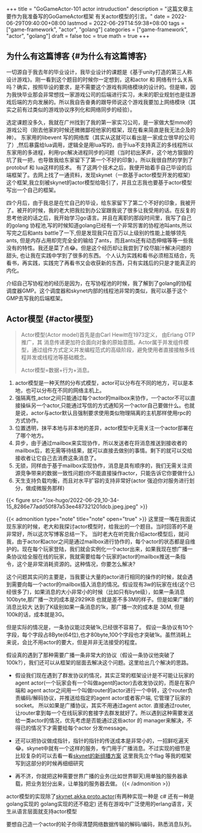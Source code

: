 +++
title = "GoGameActor-101 actor intruduction"
description = "这篇文章主要作为我准备写的GoGameActor框架 有关actor模型的引言。"
date = 2022-06-29T09:40:00+08:00
lastmod = 2022-06-29T14:59:38+08:00
tags = ["game-framework", "actor", "golang"]
categories = ["game-framework", "actor", "golang"]
draft = false
toc = true
math = true
+++

<!--more-->


## 为什么有这篇博客 {#为什么有这篇博客}

一切源自于我去年的毕业设计，我毕业设计的课题是《基于unity打造的第三人称设计游戏》。刚一看到这个题目的时候你一定想到，这和actor 和 网络有什么关系吗？确实，按照毕设的要求，是不需要这个游戏有网络模块的设计的。但是嘛，因为我快毕业那会非常想找一家游戏公司的后端进行实习，未来的职业规划也是往游戏后端的方向发展的。所以我自告奋勇的跟导师说这个游戏我要加上网络模块（其实之前有过类似的游戏协议序列化和网络同步的经验）。

选定课题没多久，我就在广州找到了我的第一家实习公司，是一家做大型mmo的游戏公司（刚去他家的时候还微微鄙视他家的框架，现在看来简直是我无法企及的神）。 东家用的libevent 写的网络库（其实从这就可以看出是一家成立很早的公司了）,然后暴露给lua调用，逻辑全是用lua写的，由于lua不支持真正的多线程所以东家用的多进程，利用rpc解决进程同步的问题（当时初出茅庐，这个地方狠狠的坑了我一把，也导致我给东家留下了第一个不好的印象）。所以我很自然的学到了protobuf 和 lua这样的技术。 有了这两个技术之后，我便开始着手自己毕设的后端框架了。去网上找了一通资料，发现skynet（一款基于actor模型开发的框架）这个框架,我立刻被skynet的actor模型给吸引了，并且立志我也要基于actor模型写出一个自己的框架。

四个月后，由于我总是在忙自己的毕设，给东家留下了第二个不好的印象，我被开了。被开的时候，我的老大把我拉到办公室跟我说了很多让我受用的话。在反复的思考他说的话之后，我开始学习go语言。并且在离职的那段时间里，我写了自己的golang 协程池,写的时候知道golang已经有一个非常厉害的协程池叫ants,所以写完之后和ants battle了一下,但是发现我只在百万以上级别的性能上能够领先ants, 但是内存占用却完完全全的输给了ants，而且ants还有动态伸缩等等一些我没有的特性。我还是菜了点😂。但是这个经历却让我尝到了绞尽脑汁解决问题的甜头, 也让我在实践中学到了很多的东西。 个人认为实践和看书必须相互结合，先看书，再实践，实践完了再看书又会收获新的东西，只有实践后的只是才能真正的内化。

介绍自己写协程池的经历是因为，在写协程池的时候，我了解到了golang的协程调度器GMP。这个调度器和skynet内部的线程池非常的类似，我可以基于这个GMP去写我的后端框架。


## Actor模型 {#actor模型}

> Actor模型(Actor model)首先是由Carl Hewitt在1973定义， 由Erlang OTP 推广，其 消息传递更加符合面向对象的原始意图。Actor属于并发组件模型，通过组件方式定义并发编程范式的高级阶段，避免使用者直接接触多线程并发或线程池等基础概念。
>
> Actor模型=数据+行为+消息。

1.  actor模型是一种天然的分布式模型，actor可以分布在不同的地方，可以是本地，也可以分布在不同的网络主机上。
2.  强隔离性,actor之间只能通过每个actor的mailbox来协作，一个actor不可以直接操纵另一个actor,只能通过写信的方式通知另一个actor自己要做什么。也就是说，actor与actor默认且强制要求使用类似物理隔离的主机那样使用rpc的方式协作。
3.  位置透明，抹平本地与非本地的差异，actor模型中无需关注一个actor部署在了哪个地方。
4.  异步，由于通过mailbox来实现协作，所以发送者在将消息推送到接收者的mailbox后，若无需等待结果，就可以直接去做别的事情。剩下的就可以交给接收者让它自己去消费这条消息了。
5.  无锁，同样由于基于mailbox实现协作，消息是具有顺序的，我们无需关注资源竞争带来的数据一致性问题(你不能直接操作actor，只能告诉它你要做什么)
6.  天生支持负载均衡，而且对水平扩容的支持非常好(actor 强迫你对服务进行划分，做成微服务那样)

{{< figure src="/ox-hugo/2022-06-29_10-34-15_8286e77add50f87a53ee487321201dcb.jpeg.jpeg" >}}

{{< admonition type="note" title="note" open="true" >}}
这里提一嘴在我面试现东家的时候，老大和我探讨actor模型时，给我出的一个题目。当时回答的不是非常好，所以这次写博客总结一下。
当时老大在听完我介绍actor模型后，就问我，由于actor和actor之间是通过mailbox进行协作的，每个actor的状态都是自维护的。现在每个玩家登陆，我们就会实例化一个actor出来，如果我现在想广播一条协议给全服在线的玩家，我就需要给每个玩家的actor的mailbox推送一条指令，这个是非常消耗资源的。这种情况，你要怎么解决?

这个问题其实问的主要是，当我要让大量的actor进行相同的操作的时候，就会遇到需要向每一个actor的mailbox插入消息的情况。假设现有3w的玩家在线(这个已经很多了)，如果消息的大小非常小的时候（比如只有byte级），如果一条消息100byte,那广播一次的成本是2929KB 也就是差不多3M的样子。但是如果广播的消息比较大 达到了K级别如果一条消息的1k，那广播一次的成本是 30M, 但是100k的话，成本就是3G。

但是实际的情况是，一条协议能过突破1k,已经很不容易了。 假设一条协议有10个字段，每个字段占8Byte(64位),也才80byte,100个字段也才突破1k。虽然消耗上来说，会比不用actor的要大，但是并非无法接受的程度。

假设真的遇到了那种需要广播一条非常大的协议（假设一条协议他突破了100k?），我们还可以从框架的层面去解决这个问题。这里给出几个解决的思路。

-   假设我们现在遇到了群发协议的情况，其实正常的框架设计是不可能让玩家的agent actor(一个玩家会有一个叫做agent的actor)去收发协议的，而是在客户端和 agent actor之间用一个叫做router的actor进行一个中转，这个router负责编码/解码协议，并推送给指定的agent actor或者客户端, 它管理了玩家的socket。 所以如果是广播协议，其实不用通过agent actor. 直接通过router, 让router拿到每一个在线玩家的套接字去群发就好了。所以遇到这种需要发送给一类actor的情况，优先考虑是否能通过这些actor 的 manager来解决，不得已的情况下才需要给每个actor 分发message。

-   还可以把协议做成指针，指针的指针的传送成本是非常小的，一招鲜吃遍天😂。skynet中就有一个这样的服务，专门用于广播消息。不过实现的细节是比较复杂的可以去看一看[skynet的新组播方案](https://blog.codingnow.com/2014/04/skynet_multicast.html) 这里我先立个flag 等我的框架写到这部分的时候再细细研究
-   再不济，你就把这种需要世界广播的业务(比如世界聊天)用单独的服务器承载，把业务划分出来，让单独的服务器去做。
{{< /admonition >}}

actor模型的实现除了[skynet](https://github.com/cloudwu/skynet),[akka](https://akka.io/),[proto.actor](https://proto.actor/)(有两种实现一种是 c# 还有一种是 golang实现的 golang实现的还不稳定) 还有在游戏中广泛使用的erlang语言，天生从语言层面就支持actor模型

要想自己造一个actor的轮子你得清楚网络数据传输的解码/编码，熟悉消息队列。
